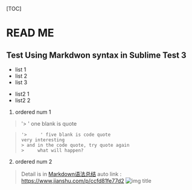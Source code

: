 
[TOC]

# READ ME
## Test Using Markdwon syntax in Sublime Test 3

- list 1
- list 2
- list 3

+ list2 1
+ list2 2

1. ordered num 1

> '> ' one blank is quote

>     '>     ' five blank is code quote
>     very interesting
>     > and in the code quote, try quote again
>     >     what will happen?

2. ordered num 2

> Detail is in [Markdown语法总结](https://www.jianshu.com/p/ccfd81fe77d2)
> auto link : <https://www.jianshu.com/p/ccfd81fe77d2>
> ![img title](https://timgsa.baidu.com/timg?image&quality=80&size=b9999_10000&sec=1554408827159&di=3be148a884914e3b7e3ff4757b84f766&imgtype=0&src=http%3A%2F%2Fimg3.artron.net%2Fauction%2F2012%2Fart001246%2Fd%2Fart0012460147.jpg)
